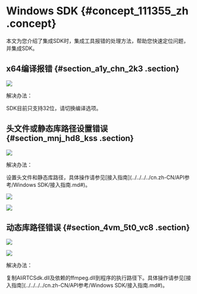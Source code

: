 # Windows SDK {#concept_111355_zh .concept}

本文为您介绍了集成SDK时，集成工具报错的处理方法，帮助您快速定位问题，并集成SDK。

## x64编译报错 {#section_a1y_chn_2k3 .section}

![](http://static-aliyun-doc.oss-cn-hangzhou.aliyuncs.com/assets/img/170954/156689881649518_zh-CN.png)

解决办法：

SDK目前只支持32位，请切换编译选项。

## 头文件或静态库路径设置错误 {#section_mnj_hd8_kss .section}

![](http://static-aliyun-doc.oss-cn-hangzhou.aliyuncs.com/assets/img/170954/156689881649519_zh-CN.png)

解决办法：

设置头文件和静态库路径，具体操作请参见[接入指南](../../../../cn.zh-CN/API参考/Windows SDK/接入指南.md#)。

![](http://static-aliyun-doc.oss-cn-hangzhou.aliyuncs.com/assets/img/170954/156689881649520_zh-CN.png)

![](http://static-aliyun-doc.oss-cn-hangzhou.aliyuncs.com/assets/img/170954/156689881749521_zh-CN.png)

## 动态库路径错误 {#section_4vm_5t0_vc8 .section}

![](http://static-aliyun-doc.oss-cn-hangzhou.aliyuncs.com/assets/img/170954/156689881749522_zh-CN.png)

![](http://static-aliyun-doc.oss-cn-hangzhou.aliyuncs.com/assets/img/170954/156689881749523_zh-CN.png)

解决办法：

复制AliRTCSdk.dll及依赖的ffmpeg.dll到程序的执行路径下。具体操作请参见[接入指南](../../../../cn.zh-CN/API参考/Windows SDK/接入指南.md#)。

